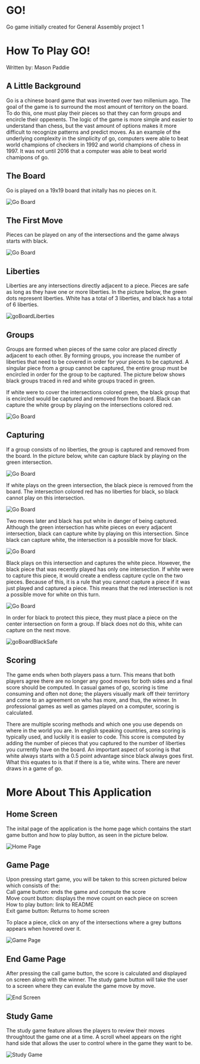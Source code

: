 # GO!
Go game initially created for General Assembly project 1

# How To Play GO!
Written by: Mason Paddie

## A Little Background
Go is a chinese board game that was invented over two millenium ago. The goal of the game is to surround the most amount of territory on the board. To do this, one must play their pieces so that they can form groups and encircle their oppenents. The logic of the game is more simple and easier to understand than chess, but the vast amount of options makes it more difficult to recognize patterns and predict moves. As an example of the underlying complexity in the simplicity of go, computers were able to beat world champions of checkers in 1992 and world champions of chess in 1997. It was not until 2016 that a computer was able to beat world chamipons of go. 

## The Board
Go is played on a 19x19 board that initally has no pieces on it. 

![Go Board](https://user-images.githubusercontent.com/92054622/180579654-74ede43b-5f70-4dc8-8af5-bd452c47eb91.png) 

## The First Move
Pieces can be played on any of the intersections and the game always starts with black.

![Go Board](https://user-images.githubusercontent.com/92054622/180584034-2c3ba32e-89a6-42dc-9f9d-efc9a84fe5fb.png)


## Liberties 
Liberties are any intersections directly adjacent to a piece. Pieces are safe as long as they have one or more liberties. In the picture below, the green dots represent liberties. White has a total of 3 liberties, and black has a total of 6 liberties. 

![goBoardLiberties](https://user-images.githubusercontent.com/92054622/180584128-094d7c3a-dea1-4606-ab85-62019a8e5f24.png)

## Groups
Groups are formed when pieces of the same color are placed directly adjacent to each other. By forming groups, you increase the number of liberties that need to be covered in order for your pieces to be captured. A singular piece from a group cannot be captured, the entire group must be encircled in order for the group to be captured. The picture below shows black groups traced in red and white groups traced in green. 

If white were to cover the intersections colored green, the black group that is encircled would be captured and removed from the board. Black can capture the white group by playing on the intersections colored red. 

![Go Board](https://user-images.githubusercontent.com/92054622/180584425-aabb841b-0b8d-4d79-bcde-41626b971989.png)

## Capturing
If a group consists of no liberties, the group is captured and removed from the board. In the picture below, white can capture black by playing on the green intersection. 

![Go Board](https://user-images.githubusercontent.com/92054622/180584553-dc86b951-1801-474b-a94c-85746260c087.png)

If white plays on the green intersection, the black piece is removed from the board. The intersection colored red has no liberties for black, so black cannot play on this intersection. 

![Go Board](https://user-images.githubusercontent.com/92054622/180584622-bc29a192-884b-4539-bc20-3f1ccc69d65e.png)

Two moves later and black has put white in danger of being captured. Although the green intersection has white pieces on every adjacent intersection, black can capture white by playing on this intersection. Since black can capture white, the intersection is a possible move for black. 

![Go Board](https://user-images.githubusercontent.com/92054622/180584727-b5b492f9-4c81-427a-b661-998921dc39af.png)

Black plays on this intersection and captures the white piece. However, the black piece that was recently played has only one intersection. If white were to capture this piece, it would create a endless capture cycle on the two pieces. Because of this, it is a rule that you cannot capture a piece if it was just played and captured a piece. This means that the red intersection is not a possible move for white on this turn. 

![Go Board](https://user-images.githubusercontent.com/92054622/180584867-20b6fe81-24a5-4018-bddf-0e1825ffc537.png)

In order for black to protect this piece, they must place a piece on the center intersection on form a group. If black does not do this, white can capture on the next move. 

![goBoardBlackSafe](https://user-images.githubusercontent.com/92054622/180584959-876ab08a-362a-436a-b042-7eed7b52166b.png)

## Scoring

The game ends when both players pass a turn. This means that both players agree there are no longer any good moves for both sides and a final score should be computed. In casual games of go, scoring is time consuming and often not done; the players visually mark off their terrirtory and come to an agreement on who has more, and thus, the winner. In professional games as well as games played on a computer, scoring is calculated. 

There are multiple scoring methods and which one you use depends on where in the world you are. In english speaking countries, area scoring is typically used, and luckily it is easier to code. This score is computed by adding the number of pieces that you captured to the number of liberties you currently have on the board. An important aspect of scoring is that white always starts with a 0.5 point advantage since black always goes first. What this equates to is that if there is a tie, white wins. There are never draws in a game of go. 

# More About This Application
 
## Home Screen

The inital page of the application is the home page which contains the start game button and how to play button, as seen in the picture below.

![Home Page](https://user-images.githubusercontent.com/92054622/180667368-d5dc844b-f71d-454e-a243-f5c412d0566d.png)

## Game Page

Upon pressing start game, you will be taken to this screen pictured below which consists of the: <br>
Call game button: ends the game and compute the score <br>
Move count button: displays the move count on each piece on screen <br>
How to play button: link to README <br>
Exit game button: Returns to home screen <br>

To place a piece, click on any of the intersections where a grey buttons appears when hovered over it.

![Game Page](https://user-images.githubusercontent.com/92054622/180668096-e20096d6-fcec-4e99-9575-40cd48c42e9f.png)

## End Game Page

After pressing the call game button, the score is calculated and displayed on screen along with the winner. The study game button will take the user to a screen where they can evalute the game move by move. 

![End Screen](https://user-images.githubusercontent.com/92054622/180668164-dbaace2d-4f79-4c54-89e1-515a7d36ca9e.png)

## Study Game

The study game feature allows the players to review their moves throughtout the game one at a time. A scroll wheel appears on the right hand side that allows the user to control where in the game they want to be. 

![Study Game](https://user-images.githubusercontent.com/92054622/180668199-397f93b2-bc36-4696-8207-585624ff6283.png)


